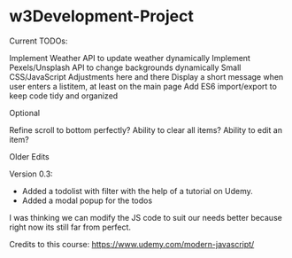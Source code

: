 # w3Development-Project

Current TODOs:

Implement Weather API to update weather dynamically
Implement Pexels/Unsplash API to change backgrounds dynamically
Small CSS/JavaScript Adjustments here and there
Display a short message when user enters a listitem, at least on the main page
Add ES6 import/export to keep code tidy and organized

Optional

Refine scroll to bottom perfectly?
Ability to clear all items?
Ability to edit an item?

Older Edits

Version 0.3: 

* Added a todolist with filter with the help of a tutorial on Udemy.
* Added a modal popup for the todos 

I was thinking we can modify the JS code to suit our needs better because right now its still far from perfect.

Credits to this course: https://www.udemy.com/modern-javascript/
